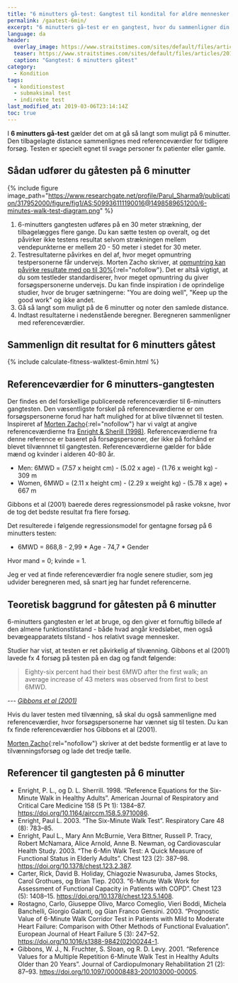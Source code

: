 ```yaml
---
title: "6 minutters gå-test: Gangtest til kondital for ældre mennesker 🚶‍♀️"
permalink: /gaatest-6min/
excerpt: "6 minutters gå-test er en gangtest, hvor du sammenligner din tilbagelagte distance i forhold til andre mennesker. Gåtesten henvender sig til relativt fysisk svage personer."
language: da
header:
  overlay_image: https://www.straitstimes.com/sites/default/files/articles/2017/09/04/20170904_1504497527583_2073451859691958_16_amyama4_zuann.jpg
  teaser: https://www.straitstimes.com/sites/default/files/articles/2017/09/04/20170904_1504497527583_2073451859691958_16_amyama4_zuann.jpg
  caption: "Gangtest: 6 minutters gåtest"
category:
  - Kondition
tags:
  - konditionstest
  - submaksimal test
  - indirekte test
last_modified_at: 2019-03-06T23:14:14Z
toc: true
---
```


I **6 minutters gå-test** gælder det om at gå så langt som muligt på 6 minutter. Den tilbagelagte distance sammenlignes med referenceværdier for tidligere forsøg. Testen er specielt egnet til svage personer fx patienter eller gamle.

## Sådan udfører du gåtesten på 6 minutter

{% include figure image_path="https://www.researchgate.net/profile/Parul_Sharma9/publication/317952000/figure/fig1/AS:509936111190016@1498589651200/6-minutes-walk-test-diagram.png" %}

1. 6-minutters gangtesten udføres på en 30 meter strækning, der tilbagelægges flere gange. Du kan sætte testen op overalt, og det påvirker ikke testens resultat selvom strækningen mellem vendepunkterne er mellem 20 - 50 meter i stedet for 30 meter.
2. Testresultaterne påvirkes en del af, hvor meget opmuntring testpersonerne får undervejs. Morten Zacho skriver, at [opmuntring kan påvirke resultate med op til 30%](http://web.archive.org/web/20150403145323/http://www.motion-online.dk/konditionstraening/testning/6_min_gaa-test/){:rel="nofollow"}. Det er altså vigtigt, at du som testleder standardiserer, hvor meget opmuntring du giver forsøgspersonerne undervejs. Du kan finde inspiration i de oprindelige studier, hvor de bruger sætningerne: "You are doing well", "Keep up the good work" og ikke andet.
3. Gå så langt som muligt på de 6 minutter og noter den samlede distance.
4. Indtast resultaterne i nedenstående beregner. Beregneren sammenligner med referenceværdier.

## Sammenlign dit resultat for 6 minutters gåtest

{% include calculate-fitness-walktest-6min.html %}

## Referenceværdier for 6 minutters-gangtesten

Der findes en del forskellige publicerede referenceværdier til 6-minutters gangtesten. Den væsentligste forskel på referenceværdierne er om forsøgspersonerne forud har haft mulighed for at blive tilvænnet til testen. 
Inspireret af [Morten Zacho](http://web.archive.org/web/20150403145323/http://www.motion-online.dk/konditionstraening/testning/6_min_gaa-test/){:rel="nofollow"} har vi valgt at angive referenceværdierne fra [Enright & Sherill (1998)](https://pubmed.ncbi.nlm.nih.gov/9817683/). Referenceværdierne fra denne reference er baseret på forsøgspersoner, der ikke på forhånd er blevet tilvænnnet til gangtesten. Referenceværdierne gælder for både mænd og kvinder i alderen 40-80 år.

- Men: 6MWD = (7.57 x height cm) - (5.02 x age) - (1.76 x weight kg) - 309 m
- Women, 6MWD = (2.11 x height cm) - (2.29 x weight kg) - (5.78 x age) + 667 m

Gibbons et al (2001) baerede deres regressionsmodel på raske voksne, hvor de tog det bedste resultat fra flere forsøg.

Det resulterede i følgende regressionsmodel for gentagne forsøg på 6 minutters testen:

- 6MWD = 868,8 - 2,99 * Age - 74,7 * Gender

Hvor mand = 0; kvinde = 1.

Jeg er ved at finde referenceværdier fra nogle senere studier, som jeg udvider beregneren med, så snart jeg har fundet referencerne.

## Teoretisk baggrund for gåtesten på 6 minutter

6-minutters gangtesten er let at bruge, og den giver et fornuftig billede af den almene funktionstilstand - både hvad angår kredsløbet, men også bevægeapparatets tilstand - hos relativt svage mennesker.

Studier har vist, at testen er ret påvirkelig af tilvænning. Gibbons et al (2001) lavede fx 4 forsøg på testen på en dag og fandt følgende:

> Eighty-six percent had their best 6MWD after the first walk; an average increase of 43 meters was observed from first to best 6MWD.

--- <cite>[Gibbons et al (2001)](https://pubmed.ncbi.nlm.nih.gov/11314289/)</cite>

Hvis du laver testen med tilvænning, så skal du også sammenligne med referenceværdier, hvor forsøgspersonerne har vænnet sig til testen. Du kan fx finde referenceværdier hos Gibbons et al (2001).

[Morten Zacho](http://web.archive.org/web/20150403145323/http://www.motion-online.dk/konditionstraening/testning/6_min_gaa-test/){:rel="nofollow"} skriver at det bedste formentlig er at lave to tilvænningsforsøg og lade det tredje tælle.

## Referencer til gangtesten på 6 minutter

- Enright, P. L., og D. L. Sherrill. 1998. “Reference Equations for the Six-Minute Walk in Healthy Adults”. American Journal of Respiratory and Critical Care Medicine 158 (5 Pt 1): 1384–87. <https://doi.org/10.1164/ajrccm.158.5.9710086>.
- Enright, Paul L. 2003. “The Six-Minute Walk Test”. Respiratory Care 48 (8): 783–85.
- Enright, Paul L., Mary Ann McBurnie, Vera Bittner, Russell P. Tracy, Robert McNamara, Alice Arnold, Anne B. Newman, og Cardiovascular Health Study. 2003. “The 6-Min Walk Test: A Quick Measure of Functional Status in Elderly Adults”. Chest 123 (2): 387–98. <https://doi.org/10.1378/chest.123.2.387>.
- Carter, Rick, David B. Holiday, Chiagozie Nwasuruba, James Stocks, Carol Grothues, og Brian Tiep. 2003. “6-Minute Walk Work for Assessment of Functional Capacity in Patients with COPD”. Chest 123 (5): 1408–15. <https://doi.org/10.1378/chest.123.5.1408>.
- Rostagno, Carlo, Giuseppe Olivo, Marco Comeglio, Vieri Boddi, Michela Banchelli, Giorgio Galanti, og Gian Franco Gensini. 2003. “Prognostic Value of 6-Minute Walk Corridor Test in Patients with Mild to Moderate Heart Failure: Comparison with Other Methods of Functional Evaluation”. European Journal of Heart Failure 5 (3): 247–52. <https://doi.org/10.1016/s1388-9842(02)00244-1>.
- Gibbons, W. J., N. Fruchter, S. Sloan, og R. D. Levy. 2001. “Reference Values for a Multiple Repetition 6-Minute Walk Test in Healthy Adults Older than 20 Years”. Journal of Cardiopulmonary Rehabilitation 21 (2): 87–93. <https://doi.org/10.1097/00008483-200103000-00005>.
